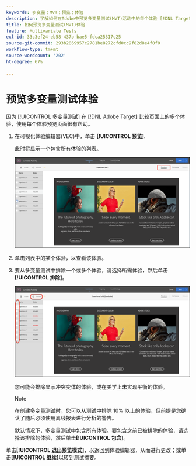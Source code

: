 ```yaml
---
keywords: 多变量；MVT；预览；体验
description: 了解如何在Adobe中预览多变量测试(MVT)活动中的每个体验 [!DNL Target] 使用可视化体验编辑器(VEC)。
title: 如何预览多变量测试(MVT)体验
feature: Multivariate Tests
exl-id: 33c3ef24-eb58-437b-bae5-fdca25317c25
source-git-commit: 293b2869957c2781be8272cfd0cc9f82d8e4f0f0
workflow-type: tm+mt
source-wordcount: '202'
ht-degree: 67%

---
```


# 预览多变量测试体验

因为 [!UICONTROL 多变量测试] 在 [!DNL Adobe Target] 比较页面上的多个体验，使用每个体验预览页面很有帮助。

1. 在可视化体验编辑器(VEC)中，单击 **[!UICONTROL 预览]**.

   此时将显示一个包含所有体验的列表。

   ![预览图像](assets/preview.png)

1. 单击列表中的某个体验，以查看该体验。

1. 要从多变量测试中排除一个或多个体验，请选择所需体验，然后单击&#x200B;**[!UICONTROL 排除]**。

   ![排除体验](/help/main/c-activities/c-multivariate-testing/t-create-multivariate-test/assets/preview-mvt-exclude.png)

   您可能会排除显示冲突变体的体验，或在美学上未实现平衡的体验。

   >[!NOTE]
   >
   >在创建多变量测试时，您可以从测试中排除 10% 以上的体验，但前提是您确认了随后必须使用离线报表进行分析的警告。

   默认情况下，多变量测试中包含所有体验。要包含之前已被排除的体验，请选择该排除的体验，然后单击&#x200B;**[!UICONTROL 包含]**。

单击&#x200B;**[!UICONTROL 退出预览模式]**，以返回到体验编辑器，从而进行更改；或单击&#x200B;**[!UICONTROL 继续]**&#x200B;以转到测试摘要。

